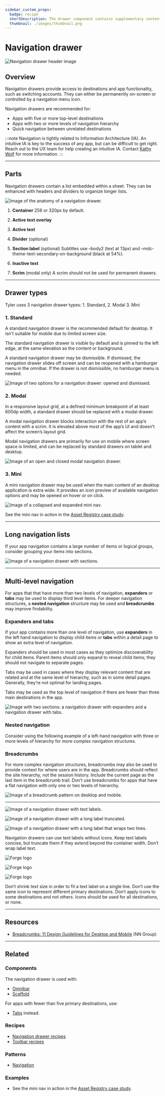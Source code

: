 ```yaml
---
sidebar_custom_props:
  badge: recipe
  shortDescription: The drawer component contains supplementary content that are anchored to the left or right edge of the screen.
  thumbnail: ./images/thumbnail.png
---
```


# Navigation drawer

<ComponentVisual storybookUrl="https://forge.tylerdev.io/main/?path=/story/components-drawer--drawer">

![Navigation drawer header image](./images/nav-drawer.png)

</ComponentVisual>

## Overview

Navigation drawers provide access to destinations and app functionality, such as switching accounts. They can either be permanently on-screen or controlled by a navigation menu icon.

Navigation drawers are recommended for:

- Apps with five or more top-level destinations
- Apps with two or more levels of navigation hierarchy
- Quick navigation between unrelated destinations

:::note
Navigation is tightly related to Information Architecture (IA). An intuitive IA is key to the success of any app, but can be difficult to get right. Reach out to the UX team for help creating an intuitive IA. Contact <a href="mailto:kathy.wolf@tylertech.com">Kathy Wolf</a> for more information.
:::

---

## Parts 

Navigation drawers contain a list embedded within a sheet. They can be enhanced with headers and dividers to organize longer lists.

<ImageBlock padded={false}>

![Image of the anatomy of a navigation drawer.](./images/nav-anatomy.png)

</ImageBlock>

1. **Container** 256 or 320px by default.

2. **Active text overlay**

3. **Active text**

4. **Divider** (optional)

5. **Section label** (optional)
Subtitles use –body2 (text at 13px) and –mdc-theme-text-secondary-on-background (black at 54%).

6. **Inactive text**

7. **Scrim** (modal only)
A scrim should not be used for permanent drawers.

---

## Drawer types 

Tyler uses 3 navigation drawer types: 1. Standard, 2. Modal 3. Mini 


### 1. Standard

A standard navigation drawer is the recommended default for desktop. It isn't suitable for mobile due to limited screen size.

The standard navigation drawer is visible by default and is pinned to the left edge, at the same elevation as the content or background.

A standard navigation drawer may be dismissible. If dismissed, the navigation drawer slides off screen and can be reopened with a hamburger menu in the omnibar. If the drawer is not dismissible, no hamburger menu is needed. 

<ImageBlock padded={false} caption="1. The standard drawer is open by default.<br>2. A dismissible drawer may be dismissed by tapping the menu icon in the omnibar. Content shifts left to fill the extra space. It may be accessed again from the hamburger menu icon button."> 

![Image of two options for a navigation drawer: opened and dismissed.](./images/lh-nav-dismissible.png)
</ImageBlock>

### 2. Modal

In a responsive layout grid, at a defined minimum breakpoint of at least 600dp width, a standard drawer should be replaced with a modal drawer.

A modal navigation drawer blocks interaction with the rest of an app’s content with a scrim. It is elevated above most of the app’s UI and doesn’t affect the screen’s layout grid.

Modal navigation drawers are primarily for use on mobile where screen space is limited, and can be replaced by standard drawers on tablet and desktop.

<ImageBlock padded={false} caption="1. The modal drawer is closed by default.<br>2. The modal drawer may be opened by tapping the menu icon button in the omnibar. A scrim blocks interaction with the rest of the application.">

![Image of an open and closed modal navigation drawer.](./images/lh-nav-modal.png)

</ImageBlock>

### 3. Mini

A mini navigation drawer may be used when the main content of an desktop application is extra wide. It provides an icon preview of available navigation options and may be opened on hover or on click. 

<ImageBlock padded={false} caption="1. The mini nav is collapsed by default. <br>2. Tapping the chevron allows a user to expand the menu to its full width.">

![Image of a collapsed and expanded mini nav.](./images/mini-nav.png)
</ImageBlock>

See the mini nav in action in the [Asset Registry case study](/get-started/other/case-studies/asset-registry).

--- 

## Long navigation lists

If your app navigation contains a large number of items or logical groups, consider grouping your items into sections. 

<ImageBlock padded={false} maxWidth="500px">

![Image of a navigation drawer with sections.](./images/nav-sections.png)

</ImageBlock>

---

## Multi-level navigation

For apps that that have more than two levels of navigation, **expanders** or **tabs** may be used to display third level items. For deeper navigation structures, a **nested navigation** structure may be used and **breadcrumbs** may improve findability. 

### Expanders and tabs

If your app contains more than one level of navigation, use **expanders** in the left hand navigation to display child items or **tabs** within a detail page to show an extra level of navigation.

Expanders should be used in most cases as they optimize discoverability for child items. Parent items should only expand to reveal child items; they should not navigate to separate pages. 

Tabs may be used in cases where they display relevant content that are related and at the same level of hierarchy, such as in some detail pages. Generally, they’re not optimal for landing pages. 

Tabs may be used as the top level of navigation if there are fewer than three main destinations in the app. 

<ImageBlock padded={false} caption="1. Expanders may be used to display pages at a second level of hierarchy. <br> 2. Tabs may be used to show closely related content.">

![Image with two sections: a navigation drawer with expanders and a navigation drawer with tabs.](./images/complex-nav-types.png)

</ImageBlock>

### Nested navigation

Consider using the following example of a left-hand navigation with three or more levels of hierarchy for more complex navigation structures. 

### Breadcrumbs 

For more complex navigation structures, breadcrumbs may also be used to provide context for where users are in the app. Breadcrumbs should reflect the site hierarchy, not the session history. Include the current page as the last item in the breadcrumb trail. Don’t use breadcrumbs for apps that have a flat navigation with only one or two levels of hierarchy. 

<ImageBlock padded={false} caption="1. Breadcrumbs display underneath the title bar on desktop.<br>2. On mobile, a horizontal ellipse may be used to show additional levels of hierarchy.">

![Image of a breadcrumb pattern on desktop and mobile.](./images/breadcrumb.png)

</ImageBlock>

---

<DoDontGrid>
  <DoDontRow>
  <DoDontImage>

![Image of a navigation drawer with text labels.](./images/nav-do-text-labels.png)

  </DoDontImage>
  <DoDontImage>

![Image of a navigation drawer with a long label truncated.](./images/nav-do-truncate.png)

  </DoDontImage>
  <DoDontImage>

![Image of a navigation drawer with a long label that wraps two lines.](./images/nav-dont-wrap.png)

  </DoDontImage>
  </DoDontRow>
  <DoDontRow>
    <DoDont type="do">Navigation drawers can use text labels without icons.</DoDont>
    <DoDont type="do">Keep text labels concise, but truncate them if they extend beyond the container width.</DoDont>
    <DoDont type="dont">Don’t wrap label text.</DoDont>
  </DoDontRow>
</DoDontGrid>

<DoDontGrid>
  <DoDontRow>
  <DoDontImage>

![Forge logo](./images/nav-dont-shrink-text.png)

  </DoDontImage>
  <DoDontImage>

![Forge logo](./images/nav-dont-repeat-icons.png)

  </DoDontImage>
  <DoDontImage>

![Forge logo](./images/nav-dont-icon-consistency.png)

  </DoDontImage>
  </DoDontRow>
  <DoDontRow>
    <DoDont type="dont">Don’t shrink text size in order to fit a text label on a single line.</DoDont>
    <DoDont type="dont">Don’t use the same icon to represent different primary destinations.</DoDont>
    <DoDont type="dont">Don’t apply icons to some destinations and not others. Icons should be used for all destinations, or none.</DoDont>
  </DoDontRow>
</DoDontGrid>

---

## Resources

- [Breadcrumbs: 11 Design Guidelines for Desktop and Mobile](https://www.nngroup.com/articles/breadcrumbs/) (NN Group)

---

## Related

### Components

The navigation drawer is used with:

- [Omnibar](/components/omnibar)
- [Scaffold](/components/layouts/scaffold)

For apps with fewer than five primary destinations, use:

- [Tabs](/components/navigation/tabs) instead.

### Recipes

- [Navigation drawer recipes](/recipes/navigation-drawer/backoffice)
- [Toolbar recipes](/recipes/toolbar/secondary)

### Patterns

- [Navigation](/patterns/navigation/primary)

### Examples

- See the mini nav in action in the [Asset Registry case study](/get-started/other/case-studies/asset-registry).
